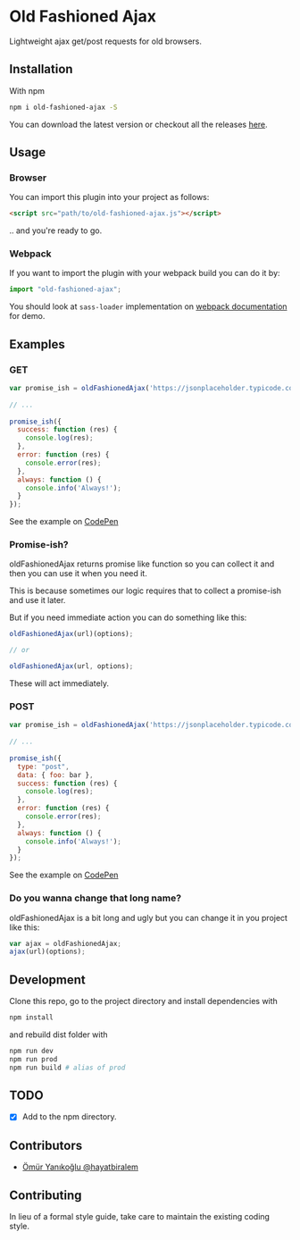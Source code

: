 # Old Fashioned Ajax
Lightweight ajax get/post requests for old browsers.

## Installation

With npm

```bash
npm i old-fashioned-ajax -S
```

You can download the latest version or checkout all the releases [here](https://github.com/hayatbiralem/old-fashioned-ajax/releases).

## Usage

### Browser

You can import this plugin into your project as follows:

```html
<script src="path/to/old-fashioned-ajax.js"></script>
```

.. and you're ready to go.

### Webpack

If you want to import the plugin with your webpack build you can do it by:

```js
import "old-fashioned-ajax";
```

You should look at `sass-loader` implementation on [webpack documentation](https://webpack.js.org/loaders/sass-loader/) for demo.

## Examples

### GET

```js
var promise_ish = oldFashionedAjax('https://jsonplaceholder.typicode.com/todos/1');
  
// ...
  
promise_ish({
  success: function (res) {
    console.log(res);
  },
  error: function (res) {
    console.error(res);
  },
  always: function () {
    console.info('Always!');
  }
});
```

See the example on [CodePen](https://codepen.io/hayatbiralem/pen/GRpzBKQ?editors=0010)

### Promise-ish?

oldFashionedAjax returns promise like function so you can collect it and then you can use it when you need it.

This is because sometimes our logic requires that to collect a promise-ish and use it later.

But if you need immediate action you can do something like this:

```js
oldFashionedAjax(url)(options);

// or

oldFashionedAjax(url, options);
```

These will act immediately.

### POST

```js
var promise_ish = oldFashionedAjax('https://jsonplaceholder.typicode.com/todos/1');
  
// ...
  
promise_ish({
  type: "post",
  data: { foo: bar },
  success: function (res) {
    console.log(res);
  },
  error: function (res) {
    console.error(res);
  },
  always: function () {
    console.info('Always!');
  }
});
```

See the example on [CodePen](https://codepen.io/hayatbiralem/pen/GRpzBKQ?editors=0010)

### Do you wanna change that long name?

oldFashionedAjax is a bit long and ugly but you can change it in you project like this:

```js
var ajax = oldFashionedAjax;
ajax(url)(options);
```

## Development

Clone this repo, go to the project directory and install dependencies with

```bash
npm install
```

and rebuild dist folder with

```bash
npm run dev
npm run prod
npm run build # alias of prod
```

## TODO

- [x] Add to the npm directory.

## Contributors

- [Ömür Yanıkoğlu @hayatbiralem](https://twitter.com/hayatbiralem)

## Contributing

In lieu of a formal style guide, take care to maintain the existing coding style.
